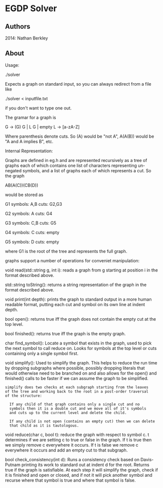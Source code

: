 # EGDP Solver
## Authors
2014:
Nathan Berkley

## About
Usage:

  ./solver

Expects a graph on standard input, so you can always redirect from a file like 

  ./solver < inputfile.txt

if you don't want to type one out.

The gramar for a graph is 

  G -> (G) G | L G | empty
  L -> [a-zA-Z]

Where parenthesis denote cuts. So (A) would be "not A", A(A(B)) would be
"A and A implies B", etc.


Internal Representation:

Graphs are defined in eg.h and are represented recursively as a 
tree of graphs each of which contains one list of characters 
representing un-negated symbols, and a list of graphs each of 
which represents a cut. So the graph

  AB(A(C))(CB(D))

would be stored as

  G1
  symbols: A,B
  cuts: G2,G3

  G2
  symbols: A
  cuts: G4

  G3
  symbols: C,B
  cuts: G5

  G4
  symbols: C
  cuts: empty

  G5
  symbols: D
  cuts: empty

where G1 is the root of the tree and represents the full graph.

graphs support a number of operations for conveniet manipulation:

  void read(std::string g, int i): reads a graph from g starting at position
    i in the format described above.

  std::string toString(): returns a string representation of the graph in the 
    format described above.

  void print(int depth): prints the graph to standard output in a more human readable
    format, putting each cut and symbol on its own line at indent depth.

  bool open(): returns true iff the graph does not contain the empty cut
    at the top level.

  bool finished(): returns true iff the graph is the empty graph.

  char find_symbol(): Locate a symbol that exists in the graph,
    used to pick the next symbol to call reduce on. Looks for
    symbols at the top level or cuts containing only a single
    symbol first.

  void simplify(): Used to simplify the graph. This helps to reduce
    the run time by dropping subgraphs where possible, possibly
    dropping literals that would otherwise need to be branched on
    and also allows for the open() and finished() calls to be faster
    if we can assume the graph to be simplified.

    simplify does two checks at each subgraph starting from the leaves
    of the tree and working back to the root in a post-order traversal
    of the structure:

      If any child of that graph contains only a single cut and no
      symbols then it is a double cut and we move all of it's symbols
      and cuts up to the current level and delete the child.

      If any child is not open (contains an empty cut) then we can delete
      that child as it is tautologous.

  void reduce(char c, bool t): reduce the graph with respect to symbol c.
    t determines if we are setting c to true or false in the graph.
    If t is true then we simply remove c everywhere it occurs.
    If t is false we remove c everywhere it occurs and add an empty
    cut to that subgraph.

  bool check_consistency(int d): Runs a consistency check based on
    Davis-Putnam printing its work to standard out  at indent d for
    the root. Returns true if the graph is satisfiable.
    At each step it will simplify the graph, check if it is finished
    and open or closed, and if not it will pick another symbol and recurse
    where that symbol is true and where that symbol is false.
